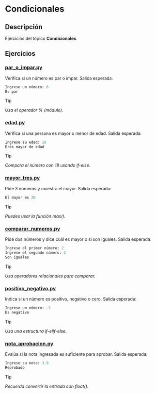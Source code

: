 # Condicionales

## Descripción
Ejercicios del tópico **Condicionales**.

## Ejercicios

### [par_o_impar.py](./par_o_impar.py)
Verifica si un número es par o impar.
Salida esperada:
```python
Ingrese un número: 6
Es par
```
>[!TIP]
>*Usa el operador % (módulo).*

### [edad.py](./edad.py)
Verifica si una persona es mayor o menor de edad.
Salida esperada:
```python
Ingrese su edad: 18
Eres mayor de edad
```
>[!TIP]
>*Compara el número con 18 usando if-else.*

### [mayor_tres.py](./mayor_tres.py)
Pide 3 números y muestra el mayor.
Salida esperada:
```python
El mayor es 20
```
>[!TIP]
>*Puedes usar la función max().*

### [comparar_numeros.py](./comparar_numeros.py)
Pide dos números y dice cuál es mayor o si son iguales.
Salida esperada:
```python
Ingrese el primer número: 2
Ingrese el segundo número: 2
Son iguales
```
>[!TIP]
>*Usa operadores relacionales para comparar.*

### [positivo_negativo.py](./positivo_negativo.py)
Indica si un número es positivo, negativo o cero.
Salida esperada:
```python
Ingrese un número: -3
Es negativo
```
>[!TIP]
>*Usa una estructura if-elif-else.*

### [nota_aprobacion.py](./nota_aprobacion.py)
Evalúa si la nota ingresada es suficiente para aprobar.
Salida esperada:
```python
Ingrese su nota: 3.9
Reprobado
```
>[!TIP]
>*Recuerda convertir la entrada con float().*